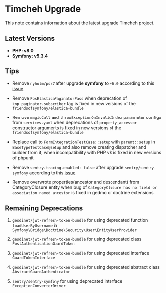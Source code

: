 # Timcheh Upgrade

This note contains information about the latest upgrade Timcheh project.


## Latest Versions

- **PHP: v8.0**
- **Symfony: v5.3.4**

## Tips

- Remove `nyholm/psr7` after upgrade **symfony** to `v6.0` according to this [issue](https://github.com/sensiolabs/SensioFrameworkExtraBundle/issues/709)

- Remove `FosElasticaPaginatorPass` when deprecation of `knp_paginator.subscriber` tag is fixed in new versions of the `friendsofsymfony/elastica-bundle`

- Remove `magicCall` and `throwExceptionOnInvalidIndex` parameter configs from `services.yaml` when deprecations of `property_accessor` constructor arguments is fixed in new versions of the `friendsofsymfony/elastica-bundle`

- Replace call to `FormIntegrationTestCase::setup` with `parent::setup` in `BaseTypeTestCase@setup` and also remove creating dispatcher and builder from it, when incompatibility with PHP v8 is fixed in new versions of phpunit

- Remove `sentry.tracing.enabled: false` after upgrade `sentry/sentry-symfony` according to this [issue](https://github.com/getsentry/sentry-symfony/issues/488)

- Remove overwrote properties(ancestor and descendant) from CategoryClosure entity when bug of `CategoryClosure has no field or association named ancestor` is fixed in gedmo or doctrine extensions

## Remaining Deprecations

1. `gesdinet/jwt-refresh-token-bundle` for using deprecated function `loadUserByUsername` in `Symfony\Bridge\Doctrine\Security\User\EntityUserProvider`
   

2. `gesdinet/jwt-refresh-token-bundle` for using deprecated class `PostAuthenticationGuardToken`
   

3. `gesdinet/jwt-refresh-token-bundle` for using deprecated interface `GuardTokenInterface`

   
4. `gesdinet/jwt-refresh-token-bundle` for using deprecated abstract class `AbstractGuardAuthenticator`
   

5. `sentry/sentry-symfony` for using deprecated interface `ExceptionConverterDriver`



